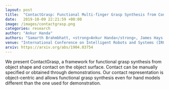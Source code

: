 ```yaml
---
layout: post
title:  "ContactGrasp: Functional Multi-finger Grasp Synthesis from Contact"
date:   2019-10-09 22:21:59 +00:00
image: /images/contactgrasp.png
categories: research
author: "Ankur Handa"
authors: "Samarth Brahmbhatt, <strong>Ankur Handa</strong>, James Hays and Dieter Fox" 
venue: "International Conference on Intelligent Robots and Systems (IROS)"
arxiv: https://arxiv.org/abs/1904.03754
---
```

We present ContactGrasp, a framework for functional grasp synthesis from object shape and contact on the object surface. Contact can be manually specified or obtained through demonstrations. Our contact representation is object-centric and allows functional grasp synthesis even for hand models different than the one used for demonstration. 
